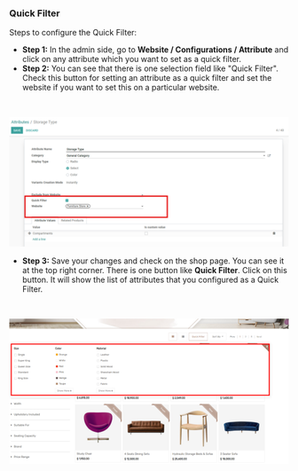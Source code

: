 
### Quick Filter



Steps to configure the Quick Filter:


* **Step 1:** In the admin side, go to **Website / Configurations / Attribute** and click on any attribute which you want to set as a quick filter.
* **Step 2:** You can see that there is one selection field like "Quick Filter". Check this button for setting an attribute as a quick filter and set the website if you want to set this on a particular website.

 


![](./images/15-1.png)


* **Step 3:** Save your changes and check on the shop page. You can see it at the top right corner. There is one button like **Quick Filter**. Click on this button. It will show the list of attributes that you configured as a Quick Filter.

 


![](./images/15-2.png)



